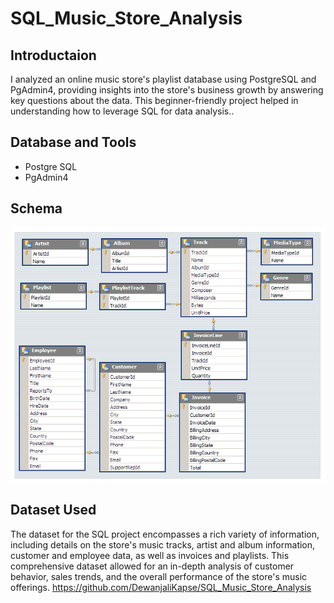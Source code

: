 # SQL_Music_Store_Analysis
## Introductaion
I analyzed an online music store's playlist database using PostgreSQL and PgAdmin4, providing insights into the store's business growth by answering key questions about the data. This beginner-friendly project helped in understanding how to leverage SQL for data analysis..

## Database and Tools
- Postgre SQL
- PgAdmin4

## Schema 
![Project Schema](MusicDatabaseSchema.png)

## Dataset Used
The dataset for the SQL project encompasses a rich variety of information, including details on the store's music tracks, artist and album information, customer and employee data, as well as invoices and playlists. This comprehensive dataset allowed for an in-depth analysis of customer behavior, sales trends, and the overall performance of the store's music offerings.
https://github.com/DewanjaliKapse/SQL_Music_Store_Analysis
